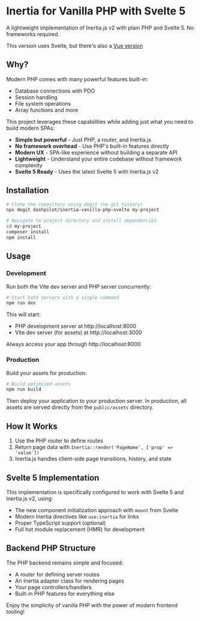 # Inertia for Vanilla PHP with Svelte 5

A lightweight implementation of Inertia.js v2 with plain PHP and Svelte 5. No frameworks required.

This version uses Svelte, but there's also a [Vue version](https://github.com/dashpilot/inertia-vanilla-php)

## Why?

Modern PHP comes with many powerful features built-in:

-   Database connections with PDO
-   Session handling
-   File system operations
-   Array functions and more

This project leverages these capabilities while adding just what you need to build modern SPAs:

-   **Simple but powerful** - Just PHP, a router, and Inertia.js
-   **No framework overhead** - Use PHP's built-in features directly
-   **Modern UX** - SPA-like experience without building a separate API
-   **Lightweight** - Understand your entire codebase without framework complexity
-   **Svelte 5 Ready** - Uses the latest Svelte 5 with Inertia.js v2

## Installation

```bash
# Clone the repository using degit (no git history)
npx degit dashpilot/inertia-vanilla-php-svelte my-project

# Navigate to project directory and install dependencies
cd my-project
composer install
npm install
```

## Usage

### Development

Run both the Vite dev server and PHP server concurrently:

```bash
# Start both servers with a single command
npm run dev
```

This will start:

-   PHP development server at http://localhost:8000
-   Vite dev server (for assets) at http://localhost:3000

Always access your app through http://localhost:8000

### Production

Build your assets for production:

```bash
# Build optimized assets
npm run build
```

Then deploy your application to your production server. In production, all assets are served directly from the `public/assets` directory.

## How It Works

1. Use the PHP router to define routes
2. Return page data with `Inertia::render('PageName', ['prop' => 'value'])`
3. Inertia.js handles client-side page transitions, history, and state

## Svelte 5 Implementation

This implementation is specifically configured to work with Svelte 5 and Inertia.js v2, using:

-   The new component initialization approach with `mount` from Svelte
-   Modern Inertia directives like `use:inertia` for links
-   Proper TypeScript support (optional)
-   Full hot module replacement (HMR) for development

## Backend PHP Structure

The PHP backend remains simple and focused:

-   A router for defining server routes
-   An Inertia adapter class for rendering pages
-   Your page controllers/handlers
-   Built-in PHP features for everything else

Enjoy the simplicity of vanilla PHP with the power of modern frontend tooling!
